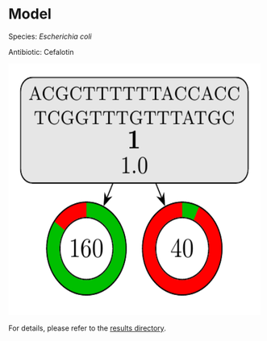 
# Model

Species: *Escherichia coli*

Antibiotic: Cefalotin

<img src="./model.png" width=500 height=500 />

For details, please refer to the [results directory](../../../../../results/cart_b/escherichia%20coli/cefalotin/repeat_8/).

